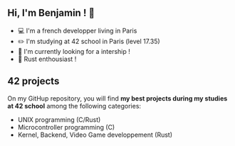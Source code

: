 ## Hi, I'm Benjamin ! 👋

- :computer: I'm a french developper living in Paris
- :pencil2: I'm studying at 42 school in Paris (level 17.35)
- :briefcase: I'm currently looking for a intership !  
- :crab: Rust enthousiast ! 

## 42 projects

On my GitHup repository, you will find **my best projects during my studies at 42 school** among the following categories:  

- UNIX programming (C/Rust)  
- Microcontroller programming (C)  
- Kernel, Backend, Video Game developpement (Rust)

<!--
**llefranc/llefranc** is a ✨ _special_ ✨ repository because its `README.md` (this file) appears on your GitHub profile.

Here are some ideas to get you started:

- 🔭 I’m currently working on ...
- 🌱 I’m currently learning ...
- 👯 I’m looking to collaborate on ...
- 🤔 I’m looking for help with ...
- 💬 Ask me about ...
- 📫 How to reach me: ...
- 😄 Pronouns: ...
- ⚡ Fun fact: ...
-->



<!--
**bebosson/bebosson** is a ✨ _special_ ✨ repository because its `README.md` (this file) appears on your GitHub profile.

Here are some ideas to get you started:

- 🔭 I’m currently working on ...
- 🌱 I’m currently learning ...
- 👯 I’m looking to collaborate on ...
- 🤔 I’m looking for help with ...
- 💬 Ask me about ...
- 📫 How to reach me: ...
- 😄 Pronouns: ...
- ⚡ Fun fact: ...
-->
